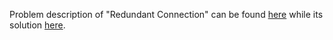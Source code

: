 Problem description of "Redundant Connection" can be found [here](https://leetcode.com/problems/redundant-connection/description/) while its solution [here](https://github.com/aurimas13/Solutions-To-Problems/blob/main/LeetCode/Python%20Solutions/Redundant%20Connection/redundant.py). 